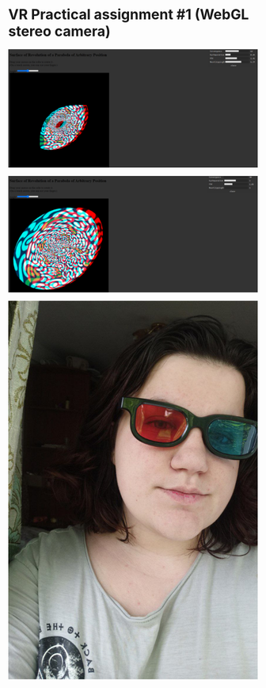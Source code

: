 # VR Practical assignment #1 (WebGL stereo camera)

![plot](./PA1/Screenshots/Scr1.png)

![plot](./PA1/Screenshots/Scr2.png)

![plot](./PA1/Glasses.jpg)

